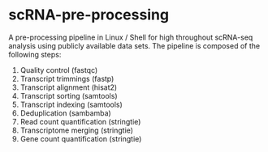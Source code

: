# scRNA-pre-processing
A pre-processing pipeline in Linux / Shell for high throughout scRNA-seq analysis using publicly available data sets. The pipeline is composed of the following steps: 

1. Quality control (fastqc)
2. Transcript trimmings (fastp)
3. Transcript alignment (hisat2)
4. Transcript sorting (samtools)
5. Transcript indexing (samtools)
6. Deduplication (sambamba)
7. Read count quantification (stringtie)
8. Transcriptome merging (stringtie)
9. Gene count quantification (stringtie)